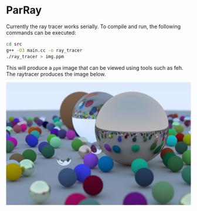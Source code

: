 # ParRay
Currently the ray tracer works serially. 
To compile and run, the following commands can be executed:
```bash
cd src
g++ -O3 main.cc -o ray_tracer
./ray_tracer > img.ppm
```
This will produce a ```ppm``` image that can be viewed using tools such as feh. The raytracer produces the image below.

![Image produced by the ray tracer](img.png)
